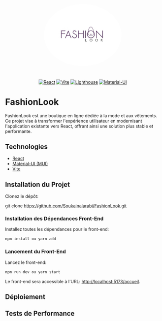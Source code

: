 <div align="center">
  <img src="public/logo-look.png" alt="mon logo" style=" border-radius: 50% ; max-width: 50%">

 <div style="margin-top: 40px;">

[![React](https://img.shields.io/badge/React-70DAFB?style=for-the-badge&logo=react&logoColor=blue)](https://reactjs.org/)
[![Vite](https://img.shields.io/badge/Vite-646CFF?style=for-the-badge&logo=vite&logoColor=white)](https://vitejs.dev/)
[![Lighthouse](https://img.shields.io/badge/Lighthouse-4285F4?style=for-the-badge&logo=lighthouse&logoColor=white)](https://developers.google.com/web/tools/lighthouse)
[![Material-UI](https://img.shields.io/badge/Material--UI-0081CB?style=for-the-badge&logo=material-ui&logoColor=white)](https://mui.com/)
</div>
</div>


# FashionLook

FashionLook est une boutique en ligne dédiée à la mode et aux vêtements. Ce projet vise à transformer l'expérience utilisateur en modernisant l'application existante vers React, offrant ainsi une solution plus stable et performante.


## Technologies

- [React](https://reactjs.org/)
- [Material-UI (MUI)](https://mui.com/)
- [Vite](https://vitejs.dev/)

## Installation du Projet
Clonez le dépôt:

git clone https://github.com/Soukainalarabi/FashionLook.git

### Installation des Dépendances Front-End
Installez toutes les dépendances pour le front-end:

```bash
npm install ou yarn add
```

### Lancement du Front-End
Lancez le front-end:
```bash
npm run dev ou yarn start
```
Le front-end sera accessible à l'URL: [http://localhost:5173/accueil](http://localhost:5173/accueil).


## Déploiement



## Tests de Performance


